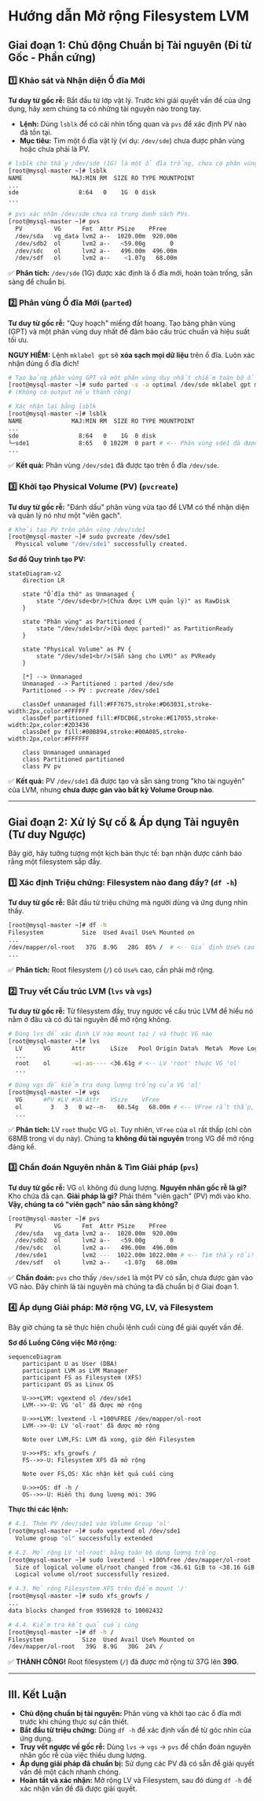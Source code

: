 # **Hướng dẫn Mở rộng Filesystem LVM**

## **Giai đoạn 1: Chủ động Chuẩn bị Tài nguyên (Đi từ Gốc - Phần cứng)**

### **1️⃣ Khảo sát và Nhận diện Ổ đĩa Mới**

**Tư duy từ gốc rễ:** Bắt đầu từ lớp vật lý. Trước khi giải quyết vấn đề của ứng dụng, hãy xem chúng ta có những tài nguyên nào trong tay.

*   **Lệnh:** Dùng `lsblk` để có cái nhìn tổng quan và `pvs` để xác định PV nào đã tồn tại.
*   **Mục tiêu:** Tìm một ổ đĩa vật lý (ví dụ: `/dev/sde`) chưa được phân vùng hoặc chưa phải là PV.

```bash
# lsblk cho thấy /dev/sde (1G) là một ổ đĩa trống, chưa có phân vùng.
[root@mysql-master ~]# lsblk
NAME              MAJ:MIN RM  SIZE RO TYPE MOUNTPOINT
...
sde                 8:64   0    1G  0 disk
...

# pvs xác nhận /dev/sde chưa có trong danh sách PVs.
[root@mysql-master ~]# pvs
  PV         VG      Fmt  Attr PSize    PFree
  /dev/sda   vg_data lvm2 a--  1020.00m  920.00m
  /dev/sdb2  ol      lvm2 a--   <59.00g       0
  /dev/sdc   ol      lvm2 a--   496.00m  496.00m
  /dev/sdf   ol      lvm2 a--    <1.07g   68.00m
```
✅ **Phân tích:** `/dev/sde` (1G) được xác định là ổ đĩa mới, hoàn toàn trống, sẵn sàng để chuẩn bị.

### **2️⃣ Phân vùng Ổ đĩa Mới (`parted`)**

**Tư duy từ gốc rễ:** "Quy hoạch" miếng đất hoang. Tạo bảng phân vùng (GPT) và một phân vùng duy nhất để đảm bảo cấu trúc chuẩn và hiệu suất tối ưu.

**NGUY HIỂM:** Lệnh `mklabel gpt` sẽ **xóa sạch mọi dữ liệu** trên ổ đĩa. Luôn xác nhận đúng ổ đĩa đích!

```bash
# Tạo bảng phân vùng GPT và một phân vùng duy nhất chiếm toàn bộ ổ đĩa /dev/sde
[root@mysql-master ~]# sudo parted -s -a optimal /dev/sde mklabel gpt mkpart primary 1m 100%
# (Không có output nếu thành công)

# Xác nhận lại bằng lsblk
[root@mysql-master ~]# lsblk
NAME              MAJ:MIN RM  SIZE RO TYPE MOUNTPOINT
...
sde                 8:64   0    1G  0 disk
└─sde1              8:65   0 1022M  0 part # <-- Phân vùng sde1 đã được tạo!
...
```
✅ **Kết quả:** Phân vùng `/dev/sde1` đã được tạo trên ổ đĩa `/dev/sde`.

### **3️⃣ Khởi tạo Physical Volume (PV) (`pvcreate`)**

**Tư duy từ gốc rễ:** "Đánh dấu" phân vùng vừa tạo để LVM có thể nhận diện và quản lý nó như một "viên gạch".

```bash
# Khởi tạo PV trên phân vùng /dev/sde1
[root@mysql-master ~]# sudo pvcreate /dev/sde1
  Physical volume "/dev/sde1" successfully created.
```
**Sơ đồ Quy trình tạo PV:**

```mermaid
stateDiagram-v2
    direction LR
    
    state "Ổ đĩa thô" as Unmanaged {
        state "/dev/sde<br/>(Chưa được LVM quản lý)" as RawDisk
    }
    
    state "Phân vùng" as Partitioned {
        state "/dev/sde1<br/>(Đã được parted)" as PartitionReady
    }

    state "Physical Volume" as PV {
        state "/dev/sde1<br/>(Sẵn sàng cho LVM)" as PVReady
    }

    [*] --> Unmanaged
    Unmanaged --> Partitioned : parted /dev/sde
    Partitioned --> PV : pvcreate /dev/sde1
    
    classDef unmanaged fill:#FF7675,stroke:#D63031,stroke-width:2px,color:#FFFFFF
    classDef partitioned fill:#FDCB6E,stroke:#E17055,stroke-width:2px,color:#2D3436
    classDef pv fill:#00B894,stroke:#00A085,stroke-width:2px,color:#FFFFFF
    
    class Unmanaged unmanaged
    class Partitioned partitioned
    class PV pv
```
✅ **Kết quả:** PV `/dev/sde1` đã được tạo và sẵn sàng trong "kho tài nguyên" của LVM, nhưng **chưa được gán vào bất kỳ Volume Group nào**.

---

## **Giai đoạn 2: Xử lý Sự cố & Áp dụng Tài nguyên (Tư duy Ngược)**

Bây giờ, hãy tưởng tượng một kịch bản thực tế: bạn nhận được cảnh báo rằng một filesystem sắp đầy.

### **1️⃣ Xác định Triệu chứng: Filesystem nào đang đầy? (`df -h`)**

**Tư duy từ gốc rễ:** Bắt đầu từ triệu chứng mà người dùng và ứng dụng nhìn thấy.

```bash
[root@mysql-master ~]# df -h
Filesystem           Size  Used Avail Use% Mounted on
...
/dev/mapper/ol-root   37G  8.9G   28G  85% /  # <-- Giả định Use% cao
...
```
✅ **Phân tích:** Root filesystem (`/`) có `Use%` cao, cần phải mở rộng.

### **2️⃣ Truy vết Cấu trúc LVM (`lvs` và `vgs`)**

**Tư duy từ gốc rễ:** Từ filesystem đầy, truy ngược về cấu trúc LVM để hiểu nó nằm ở đâu và có đủ tài nguyên để mở rộng không.

```bash
# Dùng lvs để xác định LV nào mount tại / và thuộc VG nào
[root@mysql-master ~]# lvs
  LV      VG      Attr       LSize   Pool Origin Data%  Meta%  Move Log Cpy%Sync Convert
  ...
  root    ol      -wi-ao---- <36.61g # <-- LV 'root' thuộc VG 'ol'
  ...
  
# Dùng vgs để kiểm tra dung lượng trống của VG 'ol'
[root@mysql-master ~]# vgs
  VG      #PV #LV #SN Attr   VSize    VFree
  ol        3   3   0 wz--n-   60.54g   68.00m # <-- VFree rất thấp, không đủ mở rộng nhiều!
  ...
```
✅ **Phân tích:** LV `root` thuộc VG `ol`. Tuy nhiên, `VFree` của `ol` rất thấp (chỉ còn 68MB trong ví dụ này). Chúng ta **không đủ tài nguyên** trong VG để mở rộng đáng kể.

### **3️⃣ Chẩn đoán Nguyên nhân & Tìm Giải pháp (`pvs`)**

**Tư duy từ gốc rễ:** VG `ol` không đủ dung lượng. **Nguyên nhân gốc rễ là gì?** Kho chứa đã cạn. **Giải pháp là gì?** Phải thêm "viên gạch" (PV) mới vào kho. **Vậy, chúng ta có "viên gạch" nào sẵn sàng không?**

```bash
[root@mysql-master ~]# pvs
  PV         VG      Fmt  Attr PSize    PFree
  /dev/sda   vg_data lvm2 a--  1020.00m  920.00m
  /dev/sdb2  ol      lvm2 a--   <59.00g       0
  /dev/sdc   ol      lvm2 a--   496.00m  496.00m
  /dev/sde1          lvm2 ---  1022.00m 1022.00m # <-- Tìm thấy rồi! PV này chưa thuộc VG nào!
  /dev/sdf   ol      lvm2 a--    <1.07g   68.00m
```
✅ **Chẩn đoán:** `pvs` cho thấy `/dev/sde1` là một PV có sẵn, chưa được gán vào VG nào. Đây chính là tài nguyên mà chúng ta đã chuẩn bị ở Giai đoạn 1.

### **4️⃣ Áp dụng Giải pháp: Mở rộng VG, LV, và Filesystem**

Bây giờ chúng ta sẽ thực hiện chuỗi lệnh cuối cùng để giải quyết vấn đề.

**Sơ đồ Luồng Công việc Mở rộng:**

```mermaid
sequenceDiagram
    participant U as User (DBA)
    participant LVM as LVM Manager
    participant FS as Filesystem (XFS)
    participant OS as Linux OS

    U->>+LVM: vgextend ol /dev/sde1
    LVM-->>-U: VG 'ol' đã được mở rộng
    
    U->>+LVM: lvextend -l +100%FREE /dev/mapper/ol-root
    LVM-->>-U: LV 'ol-root' đã được mở rộng
    
    Note over LVM,FS: LVM đã xong, giờ đến Filesystem
    
    U->>+FS: xfs_growfs /
    FS-->>-U: Filesystem XFS đã mở rộng
    
    Note over FS,OS: Xác nhận kết quả cuối cùng
    
    U->>+OS: df -h /
    OS-->>-U: Hiển thị dung lượng mới: 39G
```

**Thực thi các lệnh:**

```bash
# 4.1. Thêm PV /dev/sde1 vào Volume Group 'ol'
[root@mysql-master ~]# sudo vgextend ol /dev/sde1
  Volume group "ol" successfully extended

# 4.2. Mở rộng LV 'ol-root' bằng toàn bộ dung lượng trống
[root@mysql-master ~]# sudo lvextend -l +100%free /dev/mapper/ol-root
  Size of logical volume ol/root changed from <36.61 GiB to <38.16 GiB.
  Logical volume ol/root successfully resized.

# 4.3. Mở rộng Filesystem XFS trên điểm mount '/'
[root@mysql-master ~]# sudo xfs_growfs /
...
data blocks changed from 9596928 to 10002432

# 4.4. Kiểm tra kết quả cuối cùng
[root@mysql-master ~]# df -h /
Filesystem           Size  Used Avail Use% Mounted on
/dev/mapper/ol-root   39G  8.9G   30G  24% /
```

✅ **THÀNH CÔNG!** Root filesystem (`/`) đã được mở rộng từ 37G lên **39G**.

---

## **III. Kết Luận**

*   **Chủ động chuẩn bị tài nguyên:** Phân vùng và khởi tạo các ổ đĩa mới trước khi chúng thực sự cần thiết.
*   **Bắt đầu từ triệu chứng:** Dùng `df -h` để xác định vấn đề từ góc nhìn của ứng dụng.
*   **Truy vết ngược về gốc rễ:** Dùng `lvs` -> `vgs` -> `pvs` để chẩn đoán nguyên nhân gốc rễ của việc thiếu dung lượng.
*   **Áp dụng giải pháp đã chuẩn bị:** Sử dụng các PV đã có sẵn để giải quyết vấn đề một cách nhanh chóng.
*   **Hoàn tất và xác nhận:** Mở rộng LV và Filesystem, sau đó dùng `df -h` để xác nhận vấn đề đã được giải quyết.

